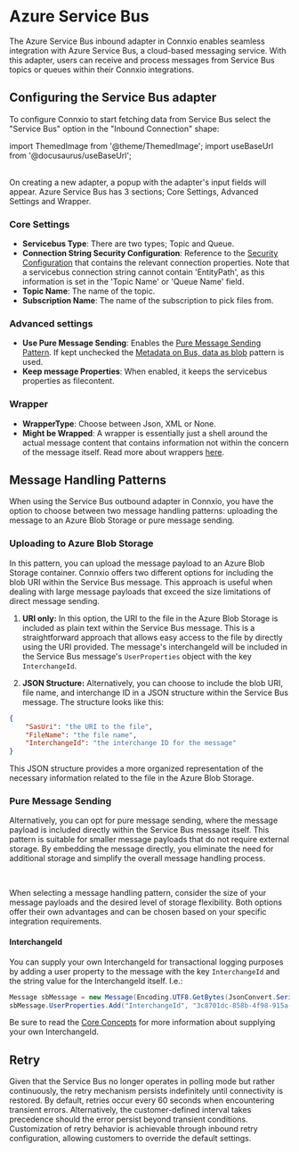 # Azure Service Bus

The Azure Service Bus inbound adapter in Connxio enables seamless integration with Azure Service Bus, a cloud-based messaging service. With this adapter, users can receive and process messages from Service Bus topics or queues within their Connxio integrations.


## Configuring the Service Bus adapter

To configure Connxio to start fetching data from Service Bus select the "Service Bus" option in the "Inbound Connection" shape:

import ThemedImage from '@theme/ThemedImage';
import useBaseUrl from '@docusaurus/useBaseUrl';

<div style={{maxWidth: '400px'}}>
  <ThemedImage
    alt="Configuring inbound connection"
    sources={{
      light: useBaseUrl('/img/docs/inbound-connection-light.webp'),
      dark: useBaseUrl('/img/docs/inbound-connection-dark.webp#dark-only'),
    }}
  />
</div>

<br />
On creating a new adapter, a popup with the adapter's input fields will appear.
Azure Service Bus has 3 sections; Core Settings, Advanced Settings and Wrapper.

<div style={{maxWidth: '400px'}}>
  <ThemedImage
    alt="properties"
    sources={{
      light: useBaseUrl('/img/docs/inbound/sections-sb-light.webp'),
      dark: useBaseUrl('/img/docs/inbound/sections-sb-dark.webp#dark-only'),
    }}
  />
</div>

### Core Settings
<div style={{maxWidth: '400px'}}>
  <ThemedImage
    alt="data pickup interval"
    sources={{
      light: useBaseUrl('/img/docs/inbound/sb-core-light.webp'),
      dark: useBaseUrl('/img/docs/inbound/sb-core-dark.webp#dark-only'),
    }}
  />
</div>

- **Servicebus Type**: There are two types; Topic and Queue.
- **Connection String Security Configuration**: Reference to the [Security Configuration](/connxio-portal/security-configurations) that contains the relevant connection properties. Note that a servicebus connection string cannot contain 'EntityPath', as this information is set in the 'Topic Name' or 'Queue Name' field.
- **Topic Name**: The name of the topic.
- **Subscription Name**: The name of the subscription to pick files from.

### Advanced settings

<div style={{maxWidth: '400px'}}>
  <ThemedImage
    alt="data pickup interval"
    sources={{
      light: useBaseUrl('/img/docs/inbound/sb-advanced-light.webp'),
      dark: useBaseUrl('/img/docs/inbound/sb-advanced-dark.webp#dark-only'),
    }}
  />
</div>

- **Use Pure Message Sending**: Enables the [Pure Message Sending Pattern](#pure-message-sending). If kept unchecked the [Metadata on Bus, data as blob](#metadata-on-bus-data-as-blob) pattern is used.
- **Keep message Properties**: When enabled, it keeps the servicebus properties as filecontent.

### Wrapper
<div style={{maxWidth: '400px'}}>
  <ThemedImage
    alt="data pickup interval"
    sources={{
      light: useBaseUrl('/img/docs/inbound/wrapper-light.webp'),
      dark: useBaseUrl('/img/docs/inbound/wrapper-dark.webp#dark-only'),
    }}
  />
</div>

- **WrapperType**: Choose between Json, XML or None.
- **Might be Wrapped**: A wrapper is essentially just a shell around the actual message content that contains information not within the concern of the message itself. Read more about wrappers [here](/interaction/wrappers).


## Message Handling Patterns

When using the Service Bus outbound adapter in Connxio, you have the option to choose between two message handling patterns: uploading the message to an Azure Blob Storage or pure message sending.

### Uploading to Azure Blob Storage

In this pattern, you can upload the message payload to an Azure Blob Storage container. Connxio offers two different options for including the blob URI within the Service Bus message. This approach is useful when dealing with large message payloads that exceed the size limitations of direct message sending.

1. **URI only:**
   In this option, the URI to the file in the Azure Blob Storage is included as plain text within the Service Bus message. This is a straightforward approach that allows easy access to the file by directly using the URI provided. The message's interchangeId will be included in the Service Bus message's `UserProperties` object with the key `InterchangeId`.

2. **JSON Structure:**
   Alternatively, you can choose to include the blob URI, file name, and interchange ID in a JSON structure within the Service Bus message. The structure looks like this:
```json
{
    "SasUri": "the URI to the file",
    "FileName": "the file name",
    "InterchangeId": "the interchange ID for the message"
}
```

This JSON structure provides a more organized representation of the necessary information related to the file in the Azure Blob Storage.


### Pure Message Sending

Alternatively, you can opt for pure message sending, where the message payload is included directly within the Service Bus message itself. This pattern is suitable for smaller message payloads that do not require external storage. By embedding the message directly, you eliminate the need for additional storage and simplify the overall message handling process.

<br />

When selecting a message handling pattern, consider the size of your message payloads and the desired level of storage flexibility. Both options offer their own advantages and can be chosen based on your specific integration requirements.

#### InterchangeId

You can supply your own InterchangeId for transactional logging purposes by adding a user property to the message with the key `InterchangeId` and the string value for the InterchangeId itself. I.e.:

```csharp
Message sbMessage = new Message(Encoding.UTF8.GetBytes(JsonConvert.SerializeObject(msgCont)));
sbMessage.UserProperties.Add("InterchangeId", "3c8701dc-858b-4f98-915a-5b3432eb37ec");
```

Be sure to read the [Core Concepts](/getting-started/core-concepts) for more information about supplying your own InterchangeId.

## Retry

Given that the Service Bus no longer operates in polling mode but rather continuously, the retry mechanism persists indefinitely until connectivity is restored. By default, retries occur every 60 seconds when encountering transient errors. Alternatively, the customer-defined interval takes precedence should the error persist beyond transient conditions. Customization of retry behavior is achievable through inbound retry configuration, allowing customers to override the default settings.

